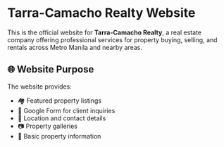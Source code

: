 # Tarra-Camacho Realty Website

This is the official website for **Tarra-Camacho Realty**, a real estate company offering professional services for property buying, selling, and rentals across Metro Manila and nearby areas.

## 🌐 Website Purpose

The website provides:

- 🏘️ Featured property listings
- 📝 Google Form for client inquiries
- 📍 Location and contact details
- 📷 Property galleries
- 📄 Basic property information
